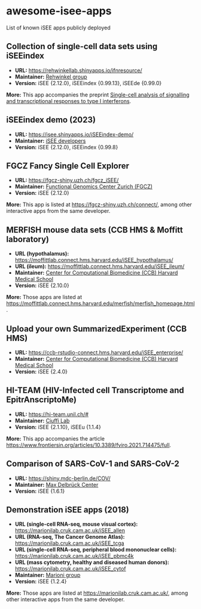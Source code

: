 # awesome-isee-apps

List of known iSEE apps publicly deployed

## Collection of single-cell data sets using iSEEindex

- **URL:** <https://rehwinkellab.shinyapps.io/ifnresource/>
- **Maintainer:** [Rehwinkel group](https://www.imm.ox.ac.uk/research/research-groups/rehwinkel-group-nucleic-acid-sensing)
- **Version:** iSEE {2.12.0}, iSEEindex {0.99.13}, iSEEde {0.99.0}

**More:** This app accompanies the preprint [Single-cell analysis of signalling and transcriptional responses to type I interferons](https://www.biorxiv.org/content/10.1101/2023.07.03.547491v1).

## iSEEindex demo (2023)

- **URL:** <https://isee.shinyapps.io/iSEEindex-demo/>
- **Maintainer:** [iSEE developers](https://github.com/iSEE)
- **Version:** iSEE {2.12.0}, iSEEindex {0.99.8}

## FGCZ Fancy Single Cell Explorer

- **URL:** <https://fgcz-shiny.uzh.ch/fgcz_iSEE/>
- **Maintainer:** [Functional Genomics Center Zurich (FGCZ)](https://fgcz.ch/)
- **Version:** iSEE {2.12.0}

**More:** This app is listed at <https://fgcz-shiny.uzh.ch/connect/>, among other interactive apps from the same developer.

## MERFISH mouse data sets (CCB HMS & Moffitt laboratory)

- **URL (hypothalamus):** <https://moffittlab.connect.hms.harvard.edu/iSEE_hypothalamus/>
- **URL (ileum):** <https://moffittlab.connect.hms.harvard.edu/iSEE_ileum/>
- **Maintainer:** [Center for Computational Biomedicine (CCB) Harvard Medical School](https://computationalbiomed.hms.harvard.edu/)
- **Version:** iSEE {2.10.0}

**More:** Those apps are listed at <https://moffittlab.connect.hms.harvard.edu/merfish/merfish_homepage.html>.

## Upload your own SummarizedExperiment (CCB HMS)

- **URL:** <https://ccb-rstudio-connect.hms.harvard.edu/iSEE_enterprise/>
- **Maintainer:** [Center for Computational Biomedicine (CCB) Harvard Medical School](https://computationalbiomed.hms.harvard.edu/)
- **Version:** iSEE {2.4.0}

## HI-TEAM (HIV-Infected cell Transcriptome and EpitrAnscriptoMe)

- **URL:** <https://hi-team.unil.ch/#>
- **Maintainer:** [Ciuffi Lab](https://www.chuv.ch/en/microbiologie/imu-home/research/research-groups/angela-ciuffi)
- **Version:** iSEE {2.1.10}, iSEEu {1.1.4}

**More:** This app accompanies the article <https://www.frontiersin.org/articles/10.3389/fviro.2021.714475/full>.

## Comparison of SARS-CoV-1 and SARS-CoV-2 

- **URL:** <https://shiny.mdc-berlin.de/COV/>
- **Maintainer:** [Max Delbrück Center](https://www.mdc-berlin.de/)
- **Version:** iSEE {1.6.1}

## Demonstration iSEE apps (2018)

- **URL (single-cell RNA-seq, mouse visual cortex):** <https://marionilab.cruk.cam.ac.uk/iSEE_allen>
- **URL (RNA-seq, The Cancer Genome Atlas):** <https://marionilab.cruk.cam.ac.uk/iSEE_tcga>
- **URL (single-cell RNA-seq, peripheral blood mononuclear cells):** <https://marionilab.cruk.cam.ac.uk/iSEE_pbmc4k>
- **URL (mass cytometry, healthy and diseased human donors):** <https://marionilab.cruk.cam.ac.uk/iSEE_cytof>
- **Maintainer:** [Marioni group](https://www.cruk.cam.ac.uk/research-groups/marioni-group)
- **Version:** iSEE {1.2.4}

**More:** Those apps are listed at <https://marionilab.cruk.cam.ac.uk/>, among other interactive apps from the same developer.
